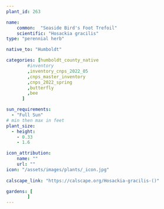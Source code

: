 ```yaml
---
plant_id: 263 

name: 
    common:  "Seaside Bird's Foot Trefoil"   
    scientific: "Hosackia gracilis"   
type: "perennial herb"

native_to: "Humboldt"

categories: [humboldt_county_native
        #inventory 
        ,inventory_cnps_2022_05
        ,cnps_master_inventory
        ,cnps_2022_spring
        ,butterfly
        ,bee
      ]

sun_requirements:
  - "Full Sun"
# min then max in feet
plant_size:
  - height: 
    - 0.33 
    - 1.6

icon_attribution: 
    name: ""
    url: ""
icon: "/assets/images/plants/_icon.jpg"
 
calscape_link: "https://calscape.org/Hosackia-gracilis-()"

gardens: [
        ]
---
```

